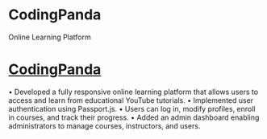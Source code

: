 # CodingPanda
Online Learning Platform

# [CodingPanda](https://codingpanda-r7xt.onrender.com)
• Developed a fully responsive online learning platform that allows users to access and learn from educational
YouTube tutorials.
• Implemented user authentication using Passport.js.
• Users can log in, modify profiles, enroll in courses, and track their progress.
• Added an admin dashboard enabling administrators to manage courses, instructors, and users.
